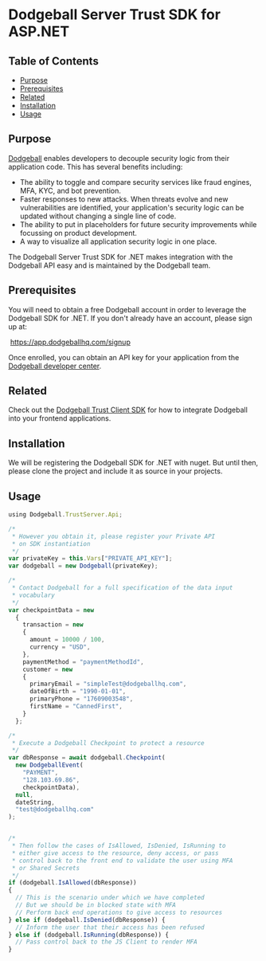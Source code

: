 # Dodgeball Server Trust SDK for ASP.NET

## Table of Contents
- [Purpose](#purpose)
- [Prerequisites](#prerequisites)
- [Related](#related)
- [Installation](#installation)
- [Usage](#usage)

## Purpose
[Dodgeball](https://dodgeballhq.com) enables developers to decouple security logic from their application code. This has several benefits including:
- The ability to toggle and compare security services like fraud engines, MFA, KYC, and bot prevention.
- Faster responses to new attacks. When threats evolve and new vulnerabilities are identified, your application's security logic can be updated without changing a single line of code.
- The ability to put in placeholders for future security improvements while focussing on product development.
- A way to visualize all application security logic in one place.

The Dodgeball Server Trust SDK for .NET makes integration with the Dodgeball API easy and is maintained by the Dodgeball team.

## Prerequisites
You will need to obtain a free Dodgeball account in order to leverage the Dodgeball SDK for .NET.  If you don't already have an account, please sign up at:

​    https://app.dodgeballhq.com/signup

Once enrolled, you can obtain an API key for your application from the [Dodgeball developer center](https://app.dodgeballhq.com/developer).

## Related
Check out the [Dodgeball Trust Client SDK](https://npmjs.com/package/@dodgeball/trust-sdk-client) for how to integrate Dodgeball into your frontend applications.

## Installation
We will be registering the Dodgeball SDK for .NET with nuget.  But until then, please clone the project and include it as source in your projects.  

## Usage

```ts
using Dodgeball.TrustServer.Api;

/*
 * However you obtain it, please register your Private API
 * on SDK instantiation
 */
var privateKey = this.Vars["PRIVATE_API_KEY"];
var dodgeball = new Dodgeball(privateKey);

/*
 * Contact Dodgeball for a full specification of the data input
 * vocabulary
 */
var checkpointData = new
  {
    transaction = new
    {
      amount = 10000 / 100,
      currency = "USD",
    },
    paymentMethod = "paymentMethodId",
    customer = new
    {
      primaryEmail = "simpleTest@dodgeballhq.com",
      dateOfBirth = "1990-01-01",
      primaryPhone = "17609003548",
      firstName = "CannedFirst",
    }
  };

/*
 * Execute a Dodgeball Checkpoint to protect a resource
 */
var dbResponse = await dodgeball.Checkpoint(
  new DodgeballEvent(
    "PAYMENT",
    "128.103.69.86",
    checkpointData),
  null,
  dateString,
  "test@dodgeballhq.com"
);


/*
 * Then follow the cases of IsAllowed, IsDenied, IsRunning to
 * either give access to the resource, deny access, or pass    
 * control back to the front end to validate the user using MFA 
 * or Shared Secrets 
 */
if (dodgeball.IsAllowed(dbResponse))
{
  // This is the scenario under which we have completed 
  // But we should be in blocked state with MFA
  // Perform back end operations to give access to resources
} else if (dodgeball.IsDenied(dbResponse)) {
  // Inform the user that their access has been refused
} else if (dodgeball.IsRunning(dbResponse)) {
  // Pass control back to the JS Client to render MFA
}
```
